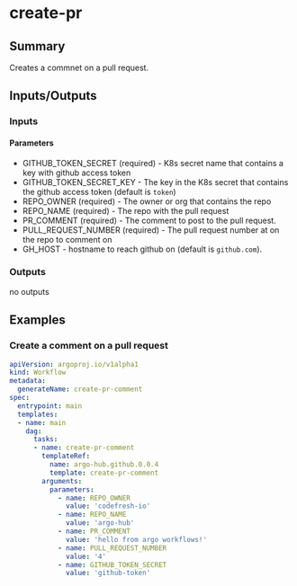 # create-pr

## Summary
Creates a commnet on a pull request.

## Inputs/Outputs

### Inputs
#### Parameters
* GITHUB_TOKEN_SECRET (required) - K8s secret name that contains a key with github access token
* GITHUB_TOKEN_SECRET_KEY - The key in the K8s secret that contains the github access token (default is `token`)
* REPO_OWNER (required) - The owner or org that contains the repo
* REPO_NAME (required) - The repo with the pull request
* PR_COMMENT (required) - The comment to post to the pull request.
* PULL_REQUEST_NUMBER (required) - The pull request number at on the repo to comment on
* GH_HOST - hostname to reach github on (default is `github.com`).

### Outputs
no outputs

## Examples

### Create a comment on a pull request
```yaml
apiVersion: argoproj.io/v1alpha1
kind: Workflow
metadata:
  generateName: create-pr-comment
spec:
  entrypoint: main
  templates:
  - name: main
    dag:
      tasks:
      - name: create-pr-comment
        templateRef:
          name: argo-hub.github.0.0.4
          template: create-pr-comment
        arguments:
          parameters:
            - name: REPO_OWNER
              value: 'codefresh-io'
            - name: REPO_NAME
              value: 'argo-hub'
            - name: PR_COMMENT
              value: 'hello from argo workflows!'
            - name: PULL_REQUEST_NUMBER
              value: '4'
            - name: GITHUB_TOKEN_SECRET
              value: 'github-token'
```
